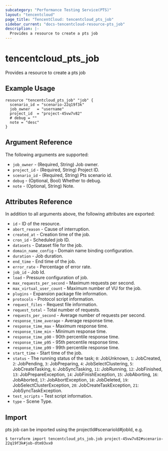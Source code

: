 ```yaml
---
subcategory: "Performance Testing Service(PTS)"
layout: "tencentcloud"
page_title: "TencentCloud: tencentcloud_pts_job"
sidebar_current: "docs-tencentcloud-resource-pts_job"
description: |-
  Provides a resource to create a pts job
---
```


# tencentcloud_pts_job

Provides a resource to create a pts job

## Example Usage

```hcl
resource "tencentcloud_pts_job" "job" {
  scenario_id = "scenario-22q19f3k"
  job_owner   = "username"
  project_id  = "project-45vw7v82"
  # debug = ""
  note = "desc"
}
```

## Argument Reference

The following arguments are supported:

* `job_owner` - (Required, String) Job owner.
* `project_id` - (Required, String) Project ID.
* `scenario_id` - (Required, String) Pts scenario id.
* `debug` - (Optional, Bool) Whether to debug.
* `note` - (Optional, String) Note.

## Attributes Reference

In addition to all arguments above, the following attributes are exported:

* `id` - ID of the resource.
* `abort_reason` - Cause of interruption.
* `created_at` - Creation time of the job.
* `cron_id` - Scheduled job ID.
* `datasets` - Dataset file for the job.
* `domain_name_config` - Domain name binding configuration.
* `duration` - Job duration.
* `end_time` - End time of the job.
* `error_rate` - Percentage of error rate.
* `job_id` - Job Id.
* `load` - Pressure configuration of job.
* `max_requests_per_second` - Maximum requests per second.
* `max_virtual_user_count` - Maximum number of VU for the job.
* `plugins` - Expansion package file information.
* `protocols` - Protocol script information.
* `request_files` - Request file information.
* `request_total` - Total number of requests.
* `requests_per_second` - Average number of requests per second.
* `response_time_average` - Average response time.
* `response_time_max` - Maximum response time.
* `response_time_min` - Minimum response time.
* `response_time_p90` - 90th percentile response time.
* `response_time_p95` - 95th percentile response time.
* `response_time_p99` - 99th percentile response time.
* `start_time` - Start time of the job.
* `status` - The running status of the task; `0`: JobUnknown, `1`: JobCreated, `2`: JobPending, `3`: JobPreparing, `4`: JobSelectClustering, `5`: JobCreateTasking, `6`: JobSyncTasking, `11`: JobRunning, `12`: JobFinished, `13`: JobPrepareException, `14`: JobFinishException, `15`: JobAborting, `16`: JobAborted, `17`: JobAbortException, `18`: JobDeleted, `19`: JobSelectClusterException, `20`: JobCreateTaskException, `21`: JobSyncTaskException.
* `test_scripts` - Test script information.
* `type` - Scene Type.



## Import

pts job can be imported using the projectId#scenarioId#jobId, e.g.
```
$ terraform import tencentcloud_pts_job.job project-45vw7v82#scenario-22q19f3k#job-dtm93vx0
```

